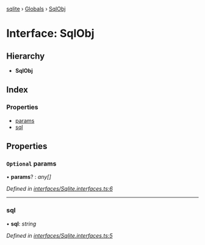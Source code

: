 [sqlite](../README.md) › [Globals](../globals.md) › [SqlObj](sqlobj.md)

# Interface: SqlObj

## Hierarchy

* **SqlObj**

## Index

### Properties

* [params](sqlobj.md#optional-params)
* [sql](sqlobj.md#sql)

## Properties

### `Optional` params

• **params**? : *any[]*

*Defined in [interfaces/Sqlite.interfaces.ts:6](https://github.com/kriasoft/node-sqlite/blob/18fcde2/src/interfaces/Sqlite.interfaces.ts#L6)*

___

###  sql

• **sql**: *string*

*Defined in [interfaces/Sqlite.interfaces.ts:5](https://github.com/kriasoft/node-sqlite/blob/18fcde2/src/interfaces/Sqlite.interfaces.ts#L5)*
